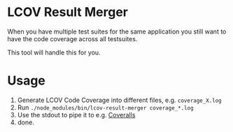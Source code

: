 # LCOV Result Merger

When you have multiple test suites for the same application you still want to
have the code coverage across all testsuites.

This tool will handle this for you.

# Usage
1. Generate LCOV Code Coverage into different files, e.g. `coverage_X.log`
2. Run `./node_modules/bin/lcov-result-merger coverage_*.log`
3. Use the stdout to pipe it to e.g. [Coveralls](http://coveralls.io)
4. done.
